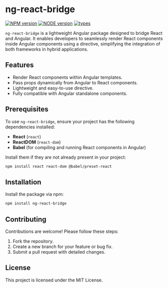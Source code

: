 # ng-react-bridge

[![NPM version](https://img.shields.io/badge/npm-v10.7.0-brightgreen)](https://www.npmjs.org/package/export-json-to-csv)
[![NODE version](https://img.shields.io/badge/node-v20.14.0-brightgreen)](https://www.npmjs.org/package/export-json-to-csv)
[![types](https://img.shields.io/badge/types-TypeScript-blue)](https://www.npmjs.org/package/export-json-to-csv)

`ng-react-bridge` is a lightweight Angular package designed to bridge React and Angular. It enables developers to seamlessly render React components inside Angular components using a directive, simplifying the integration of both frameworks in hybrid applications.

## Features

- Render React components within Angular templates.
- Pass props dynamically from Angular to React components.
- Lightweight and easy-to-use directive.
- Fully compatible with Angular standalone components.

## Prerequisites

To use `ng-react-bridge`, ensure your project has the following dependencies installed:

- **React** (`react`)
- **ReactDOM** (`react-dom`)
- **Babel** (for compiling and running React components in Angular)

Install them if they are not already present in your project:

```bash
npm install react react-dom @babel/preset-react
```

## Installation

Install the package via npm:

```bash
npm install ng-react-bridge
```

## Contributing

Contributions are welcome! Please follow these steps:

1. Fork the repository.
2. Create a new branch for your feature or bug fix.
3. Submit a pull request with detailed changes.

## License

This project is licensed under the MIT License.